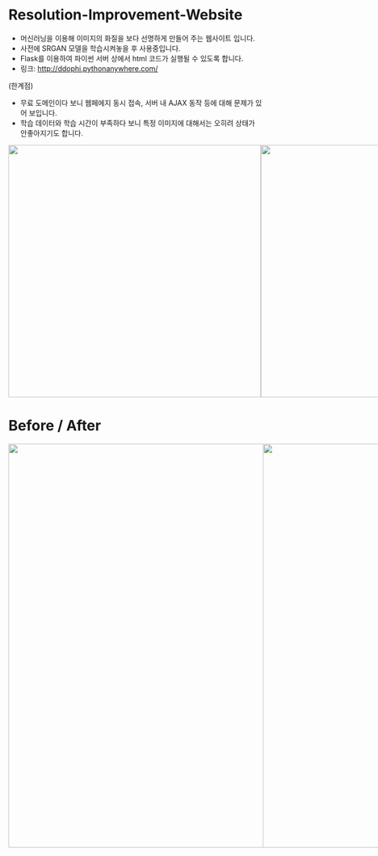 # Resolution-Improvement-Website
- 머신러닝을 이용해 이미지의 화질을 보다 선명하게 만들어 주는 웹사이트 입니다.
- 사전에 SRGAN 모델을 학습시켜놓을 후 사용중입니다.
- Flask를 이용하여 파이썬 서버 상에서 html 코드가 실행될 수 있도록 합니다.
- 링크: http://ddophi.pythonanywhere.com/  


(한계점)
- 무료 도메인이다 보니 웹페에지 동시 접속, 서버 내 AJAX 동작 등에 대해 문제가 있어 보입니다.
- 학습 데이터와 학습 시간이 부족하다 보니 특정 이미지에 대해서는 오히려 상태가 안좋아지기도 합니다. 

<div style="display:flex">
  <img height="500" src="https://user-images.githubusercontent.com/72330884/156921775-d6a783e6-dd1d-444b-9734-365ecf00d260.PNG">
  <img height="500" src="https://user-images.githubusercontent.com/72330884/156922010-887801ab-f9a5-43b6-b52c-e5ca08371903.PNG">
</div>


# Before / After
<div style="display:flex">
  <img width="800" src="https://user-images.githubusercontent.com/72330884/156921777-728cb7f1-f67a-4872-a1ac-ffb02e06bec1.jpg">
  <img width="800" src="https://user-images.githubusercontent.com/72330884/156921778-239375b3-3e38-4859-ba12-f891b21d7b38.jpg">
</div>

